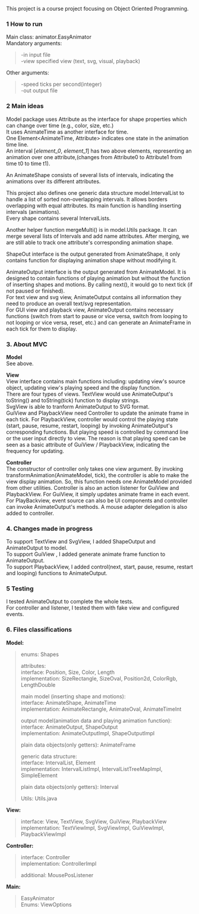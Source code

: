 This project is a course project focusing on Object Oriented Programming.

### 1 How to run ###

Main class: animator.EasyAnimator  
   Mandatory arguments:  
>    -in       input file  
>    -view     specified view (text, svg, visual, playback)  

Other arguments:  
>    -speed    ticks per second(integer)  
>    -out      output file  


### 2 Main ideas ###
Model package uses Attribute as the interface for shape properties which can change over time (e.g., color, size, etc.)  
It uses AnimateTime as another interface for time.  
One Element<AnimateTime, Attribute> indicates one state in the animation time line.  
An interval [*element_0*, *element_1*] has two above elements, representing an animation over one attribute,(changes from Attribute0 to Attribute1 from time t0 to time t1).  

An AnimateShape consists of several lists of intervals, indicating the animations over its different attributes.  

This project also defines one generic data structure model.IntervalList to handle a list of sorted non-overlapping intervals. It allows borders overlapping with equal attributes. Its main function is handling inserting intervals (animations).  
Every shape contains several IntervalLists.  

Another helper function mergeMulti() is in model.Utils package. It can merge several lists of Intervals and add name attributes. After merging, we are still able to track one attribute's  corresponding animation shape.  

ShapeOut interface is the output generated from AnimateShape, it only contains function for displaying animation shape without modifying it.  

AnimateOutput interface is the output generated from AnimateModel. It is designed to contain functions of playing animation but without the function of inserting shapes and motions. By calling next(), it would go to next tick (if not paused or finished).  
For text view and svg view, AnimateOutput contains all information they need to produce an overall text/svg representation.  
For GUI view and playback view, AnimateOutput contains necessary functions (switch from start to pause or vice versa, switch from looping to not looping or vice versa, reset, etc.) and can generate an AnimateFrame in each tick for them to display.  

### 3. About MVC ###
**Model**   
See above.

**View**  
View interface contains main functions including: updating view's source object, updating view's playing speed and the display function.  
There are four types of views. TextView would use AnimateOutput's toString() and toString(tick) function to display strings.   
SvgView is able to tranform AnimateOutput to SVG format.  
GuiView and PlaybackView need Controller to update the animate frame in each tick. For PlaybackView, controller would control the playing state (start, pause, resume, restart, looping) by invoking AnimateOutput's corresponding functions. But playing speed is controlled by command line or the user input directly to view. The reason is that playing speed can be seen as a basic attribute of GuiView / PlaybackView, indicating the frequency for updating.  

**Controller**  
The constructor of controller only takes one view argument. By invoking transformAnimation(AnimateModel, tick), the controller is able to make the view display animation. So, this function needs one AnimateModel provided from other utilities.
Controller is also an action listener for GuiView and PlaybackView. For GuiView, it simply updates animate frame in each event. For PlayBackview, event source can also be UI components and controller can invoke AnimateOutput's methods.
A mouse adapter delegation is also added to controller.

### 4. Changes made in progress ###
To support TextView and SvgView, I added ShapeOutput and AnimateOutput to model.  
To support GuiView , I added generate animate frame function to AnimateOutput.  
To support PlaybackView, I added control(next, start, pause, resume, restart and looping) functions to AnimateOutput.

### 5 Testing ###
I tested AnimateOutput to complete the whole tests.   
For controller and listener, I tested them with fake view and configured events.

### 6. Files classifications ###
**Model:**
> 	enums: Shapes
> 	
> 	attributes:  
> 		interface: Position, Size, Color, Length  
> 		implementation: SizeRectangle, SizeOval, Position2d, ColorRgb, LengthDouble
>                 
> 	main model (inserting shape and motions):  
> 		interface: AnimateShape, AnimateTime  
> 		implementation: AnimateRectangle, AnimateOval, AnimateTimeInt  
> 	
> 	output model(animation data and playing animation function):  
> 		interface: AnimateOutput, ShapeOutput  
> 		implementation: AnimateOutputImpl, ShapeOutputImpl  
> 	
> 	plain data objects(only getters): AnimateFrame  
> 
> 	generic data structure:  
> 		interface: IntervalList, Element  
> 		implementation: IntervalListImpl, IntervalListTreeMapImpl, SimpleElement  
> 
> 	plain data objects(only getters): Interval    
>                 
>   Utils: Utils.java  

**View:**
> 	interface: View, TextView, SvgView, GuiView, PlaybackView  
> 	implementation: TextViewImpl, SvgViewImpl, GuiViewImpl, PlaybackViewImpl

**Controller:**
> 	interface: Controller  
> 	implementation: ControllerImpl  
> 	
> 	additional: MousePosListener  

**Main:**
> 	EasyAnimator  
> 	Enums: ViewOptions  

